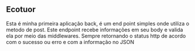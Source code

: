 ## Ecotuor

Esta é minha primeira aplicação back, é um end point simples onde utiliza o metodo de post.
Este endpoint recebe informações em seu body e valida ela por meio das middlewares.
Sempre retornando o status http de acordo com o sucesso ou erro e com a informação no JSON
